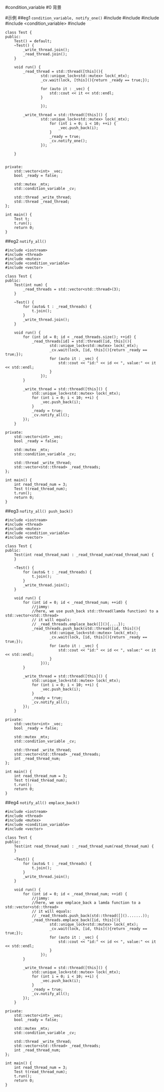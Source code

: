 #condition_variable
#0 背景

#示例
##eg1  `condition_variable, notify_one()`
	#include <iostream>
	#include <thread>
	#include <mutex>
	#include <condition_variable>
	#include <vector>
	
	class Test {
	public:
	    Test() = default;
	    ~Test() {
	        _write_thread.join();
	        _read_thread.join();
	    }
	  
	    void run() {
	        _read_thread = std::thread([this](){
	                std::unique_lock<std::mutex> lock(_mtx);
	                _cv.wait(lock, [this](){return _ready == true;});
	
	                for (auto it : _vec) {
	                    std::cout << it << std::endl;
	                }
	
	                });
	
	        _write_thread = std::thread([this]() {
	                std::unique_lock<std::mutex> lock(_mtx); 
	                    for (int i = 0; i < 10; ++i) {
	                        _vec.push_back(i);
	                    }
	                    _ready = true;
	                    _cv.notify_one();
	                });
	        
	    }
	
	
	private:
	    std::vector<int> _vec;
	    bool _ready = false;
	
	    std::mutex _mtx;
	    std::condition_variable _cv;
	
	    std::thread _write_thread; 
	    std::thread _read_thread;
	};
	
	int main() {
	    Test t;
	    t.run();
	    return 0;
	}

##eg2 `notify_all()`

	#include <iostream>
	#include <thread>
	#include <mutex>
	#include <condition_variable>
	#include <vector>
	
	class Test {
	public:
	    Test(int num) {
	        _read_threads = std::vector<std::thread>(3);
	    }
	
	    ~Test() {
	        for (auto& t : _read_threads) {
	            t.join();
	        }
	        _write_thread.join();
	    }
	  
	    void run() {
	        for (int id = 0; id < _read_threads.size(); ++id) {
	            _read_threads[id] = std::thread([id, this](){ 
	                    std::unique_lock<std::mutex> lock(_mtx);
	                    _cv.wait(lock, [id, this](){return _ready == true;});
	                    for (auto it : _vec) {
	                        std::cout << "id:" << id << ", value:" << it << std::endl;
	                    }
	                });
	        }
	        
	        _write_thread = std::thread([this]() {
	            std::unique_lock<std::mutex> lock(_mtx); 
	            for (int i = 0; i < 10; ++i) {
	                _vec.push_back(i);
	            }
	            _ready = true;
	            _cv.notify_all();
	        }); 
	    } 
	
	private:
	    std::vector<int> _vec;
	    bool _ready = false;
	
	    std::mutex _mtx;
	    std::condition_variable _cv;
	
	    std::thread _write_thread; 
	    std::vector<std::thread> _read_threads;
	};
	
	int main() {
	    int read_thread_num = 3;
	    Test t(read_thread_num);
	    t.run();
	    return 0;
	}

##eg3 `nofity_all() push_back()`
	
	#include <iostream>
	#include <thread>
	#include <mutex>
	#include <condition_variable>
	#include <vector>
	
	class Test {
	public:
	    Test(int read_thread_num) : _read_thread_num(read_thread_num) {
	    }
	
	    ~Test() {
	        for (auto& t : _read_threads) {
	            t.join();
	        }
	        _write_thread.join();
	    }
	  
	    void run() {
	        for (int id = 0; id < _read_thread_num; ++id) {
	            //jimmy:
	            //here, we use push_back std::thread(lamda function) to a std::vector<std::thread> 
	            // it will equals:
	            // _read_threads.emplace_back([](){....});
	            _read_threads.push_back(std::thread([id, this](){ 
	                    std::unique_lock<std::mutex> lock(_mtx);
	                    _cv.wait(lock, [id, this](){return _ready == true;});
	                    for (auto it : _vec) {
	                        std::cout << "id:" << id << ", value:" << it << std::endl;
	                    }
	                }));
	        }
	        
	        _write_thread = std::thread([this]() {
	            std::unique_lock<std::mutex> lock(_mtx); 
	            for (int i = 0; i < 10; ++i) {
	                _vec.push_back(i);
	            }
	            _ready = true;
	            _cv.notify_all();
	        }); 
	    } 
	
	private:
	    std::vector<int> _vec;
	    bool _ready = false;
	
	    std::mutex _mtx;
	    std::condition_variable _cv;
	
	    std::thread _write_thread; 
	    std::vector<std::thread> _read_threads;
	    int _read_thread_num;
	};
	
	int main() {
	    int read_thread_num = 3;
	    Test t(read_thread_num);
	    t.run();
	    return 0;
	}

##eg4 `notify_all() emplace_back()`

	#include <iostream>
	#include <thread>
	#include <mutex>
	#include <condition_variable>
	#include <vector>
	
	class Test {
	public:
	    Test(int read_thread_num) : _read_thread_num(read_thread_num) {
	    }
	
	    ~Test() {
	        for (auto& t : _read_threads) {
	            t.join();
	        }
	        _write_thread.join();
	    }
	  
	    void run() {
	        for (int id = 0; id < _read_thread_num; ++id) {
	            //jimmy:
	            //here, we use emplace_back a lamda function to a std::vector<std::thread>
	            // it will equals:
	            // _read_threads.push_back(std::thread([]().......));
	            _read_threads.emplace_back([id, this](){ 
	                    std::unique_lock<std::mutex> lock(_mtx);
	                    _cv.wait(lock, [id, this](){return _ready == true;});
	                    for (auto it : _vec) {
	                        std::cout << "id:" << id << ", value:" << it << std::endl;
	                    }
	                });
	        }
	        
	        _write_thread = std::thread([this]() {
	            std::unique_lock<std::mutex> lock(_mtx); 
	            for (int i = 0; i < 10; ++i) {
	                _vec.push_back(i);
	            }
	            _ready = true;
	            _cv.notify_all();
	        }); 
	    } 
	
	private:
	    std::vector<int> _vec;
	    bool _ready = false;
	
	    std::mutex _mtx;
	    std::condition_variable _cv;
	
	    std::thread _write_thread; 
	    std::vector<std::thread> _read_threads;
	    int _read_thread_num;
	};
	
	int main() {
	    int read_thread_num = 3;
	    Test t(read_thread_num);
	    t.run();
	    return 0;
	}